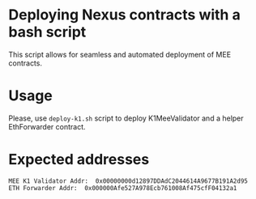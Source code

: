 # Deploying Nexus contracts with a bash script
This script allows for seamless and automated deployment of MEE contracts.

# Usage

Please, use `deploy-k1.sh` script to deploy K1MeeValidator and a helper EthForwarder contract.

# Expected addresses

```
MEE K1 Validator Addr:  0x00000000d12897DDAdC2044614A9677B191A2d95
ETH Forwarder Addr:  0x000000Afe527A978Ecb761008Af475cfF04132a1
```

